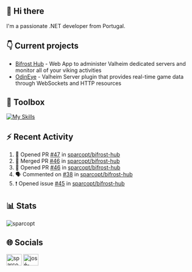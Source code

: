 ## 👋 Hi there

I'm a passionate .NET developer from Portugal.

## 👇 Current projects

- [Bifrost Hub](https://github.com/sparcopt/bifrost-hub) - Web App to administer Valheim dedicated servers and monitor all of your viking activities
- [OdinEye](https://github.com/sparcopt/odin-eye) - Valheim Server plugin that provides real-time game data through WebSockets and HTTP resources

## 🧰 Toolbox
[![My Skills](https://skillicons.dev/icons?i=cs,dotnet,bash,linux,git,docker,kubernetes,cassandra,mongodb,grafana,jenkins,kafka,raspberrypi,unity,vim)](https://skillicons.dev)

## :zap: Recent Activity
<!--START_SECTION:activity-->
1. 💪 Opened PR [#47](https://github.com/sparcopt/bifrost-hub/pull/47) in [sparcopt/bifrost-hub](https://github.com/sparcopt/bifrost-hub)
2. 🎉 Merged PR [#46](https://github.com/sparcopt/bifrost-hub/pull/46) in [sparcopt/bifrost-hub](https://github.com/sparcopt/bifrost-hub)
3. 💪 Opened PR [#46](https://github.com/sparcopt/bifrost-hub/pull/46) in [sparcopt/bifrost-hub](https://github.com/sparcopt/bifrost-hub)
4. 🗣 Commented on [#38](https://github.com/sparcopt/bifrost-hub/issues/38#issuecomment-2025442089) in [sparcopt/bifrost-hub](https://github.com/sparcopt/bifrost-hub)
5. ❗ Opened issue [#45](https://github.com/sparcopt/bifrost-hub/issues/45) in [sparcopt/bifrost-hub](https://github.com/sparcopt/bifrost-hub)
<!--END_SECTION:activity-->

## 📊 Stats
<p><img align="center" src="https://github-readme-stats.vercel.app/api/top-langs?username=sparcopt&show_icons=true&locale=en&layout=compact&theme=transparent" alt="sparcopt" /></p>

## 🌐 Socials
<p align="left">
<a href="https://twitter.com/sparcopt" target="blank"><img align="center" src="https://raw.githubusercontent.com/rahuldkjain/github-profile-readme-generator/master/src/images/icons/Social/twitter.svg" alt="sparcopt" height="30" width="40" /></a>
<a href="https://linkedin.com/in/josé-almeida-81a22795" target="blank"><img align="center" src="https://raw.githubusercontent.com/rahuldkjain/github-profile-readme-generator/master/src/images/icons/Social/linked-in-alt.svg" alt="josé-almeida-81a22795" height="30" width="40" /></a>
</p>
